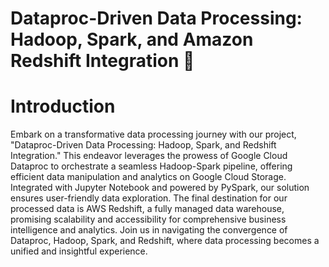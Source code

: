 # Dataproc-Driven Data Processing: Hadoop, Spark, and Amazon Redshift Integration 🐘

# Introduction
Embark on a transformative data processing journey with our project, "Dataproc-Driven Data Processing: Hadoop, Spark, and Redshift Integration." This endeavor leverages the prowess of Google Cloud Dataproc to orchestrate a seamless Hadoop-Spark pipeline, offering efficient data manipulation and analytics on Google Cloud Storage. Integrated with Jupyter Notebook and powered by PySpark, our solution ensures user-friendly data exploration. The final destination for our processed data is AWS Redshift, a fully managed data warehouse, promising scalability and accessibility for comprehensive business intelligence and analytics. Join us in navigating the convergence of Dataproc, Hadoop, Spark, and Redshift, where data processing becomes a unified and insightful experience.
